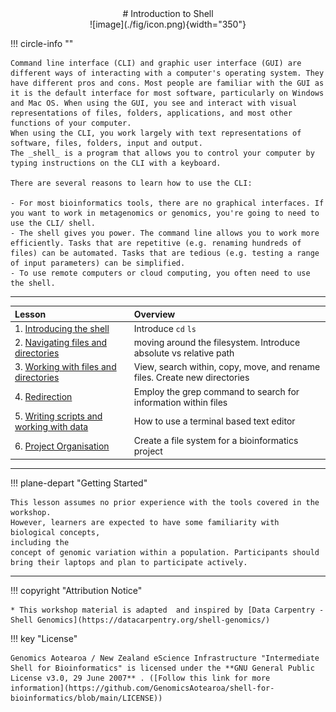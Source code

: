 <center>
# Introduction to Shell
</center>

<center>
![image](./fig/icon.png){width="350"}
</center>

!!! circle-info ""

    Command line interface (CLI) and graphic user interface (GUI) are different ways of interacting with a computer's operating system. They have different pros and cons. Most people are familiar with the GUI as it is the default interface for most software, particularly on Windows and Mac OS. When using the GUI, you see and interact with visual representations of files, folders, applications, and most other functions of your computer.
    When using the CLI, you work largely with text representations of software, files, folders, input and output.
    The _shell_ is a program that allows you to control your computer by typing instructions on the CLI with a keyboard.

    There are several reasons to learn how to use the CLI:

    - For most bioinformatics tools, there are no graphical interfaces. If you want to work in metagenomics or genomics, you're going to need to use the CLI/ shell.
    - The shell gives you power. The command line allows you to work more efficiently. Tasks that are repetitive (e.g. renaming hundreds of files) can be automated. Tasks that are tedious (e.g. testing a range of input parameters) can be simplified.
    - To use remote computers or cloud computing, you often need to use the shell.

- - - 

<!--- check -->

| **Lesson**                                         | **Overview** | 
|:---------------------------------------------------|:-------------|
|1. [Introducing the shell](./01-introduction.md)| Introduce `cd` `ls`  |
|2. [Navigating files and directories](./02-the-filesystem.md)| moving around the filesystem. Introduce absolute vs relative path |
|3. [Working with files and directories](./03-working-with-files.md)| View, search within, copy, move, and rename files. Create new directories |
|4. [Redirection](./04-redirection.md)| Employ the grep command to search for information within files | 
|5. [Writing scripts and working with data](./05-writing-scripts.md)| How to use a terminal based text editor | 
|6. [Project Organisation](./06-organization.md)| Create a file system for a bioinformatics project | 

 - - - 


!!! plane-depart "Getting Started"


    This lesson assumes no prior experience with the tools covered in the workshop.
    However, learners are expected to have some familiarity with biological concepts,
    including the
    concept of genomic variation within a population. Participants should bring their laptops and plan to participate actively.

- - - 

!!! copyright "Attribution Notice"

    * This workshop material is adapted  and inspired by [Data Carpentry - Shell Genomics](https://datacarpentry.org/shell-genomics/)
 

!!! key "License" 

    Genomics Aotearoa / New Zealand eScience Infrastructure "Intermediate Shell for Bioinformatics" is licensed under the **GNU General Public License v3.0, 29 June 2007** . ([Follow this link for more information](https://github.com/GenomicsAotearoa/shell-for-bioinformatics/blob/main/LICENSE))